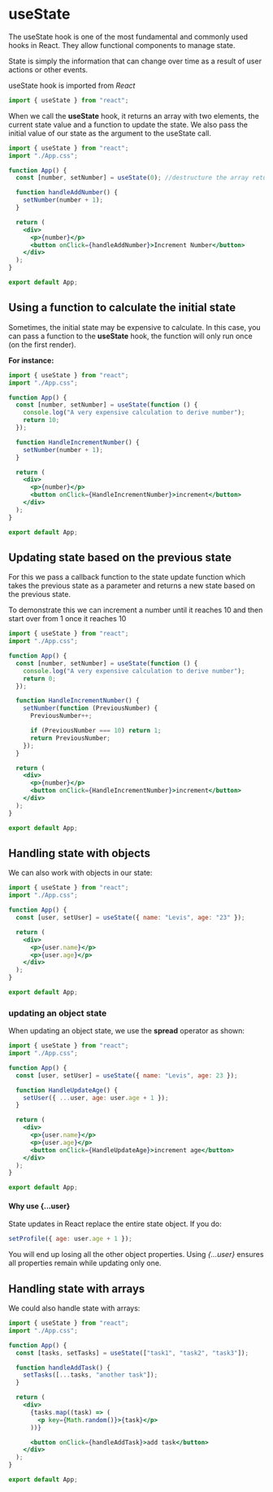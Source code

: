 # useState

The useState hook is one of the most fundamental and commonly used hooks in React. They allow functional components to manage state.

State is simply the information that can change over time as a result of user actions or other events.

useState hook is imported from _React_

```jsx
import { useState } from "react";
```

When we call the **useState** hook, it returns an array with two elements, the current state value and a function to update the state. We also pass the initial value of our state as the argument to the useState call.

```jsx
import { useState } from "react";
import "./App.css";

function App() {
  const [number, setNumber] = useState(0); //destructure the array returned by the UseState hook

  function handleAddNumber() {
    setNumber(number + 1);
  }

  return (
    <div>
      <p>{number}</p>
      <button onClick={handleAddNumber}>Increment Number</button>
    </div>
  );
}

export default App;
```

## Using a function to calculate the initial state

Sometimes, the initial state may be expensive to calculate. In this case, you can pass a function to the **useState** hook, the function will only run once (on the first render).

**For instance:**

```jsx
import { useState } from "react";
import "./App.css";

function App() {
  const [number, setNumber] = useState(function () {
    console.log("A very expensive calculation to derive number");
    return 10;
  });

  function HandleIncrementNumber() {
    setNumber(number + 1);
  }

  return (
    <div>
      <p>{number}</p>
      <button onClick={HandleIncrementNumber}>increment</button>
    </div>
  );
}

export default App;
```

## Updating state based on the previous state

For this we pass a callback function to the state update function which takes the previous state as a parameter and returns a new state based on the previous state.

To demonstrate this we can increment a number until it reaches 10 and then start over from 1 once it reaches 10

```jsx
import { useState } from "react";
import "./App.css";

function App() {
  const [number, setNumber] = useState(function () {
    console.log("A very expensive calculation to derive number");
    return 0;
  });

  function HandleIncrementNumber() {
    setNumber(function (PreviousNumber) {
      PreviousNumber++;

      if (PreviousNumber === 10) return 1;
      return PreviousNumber;
    });
  }

  return (
    <div>
      <p>{number}</p>
      <button onClick={HandleIncrementNumber}>increment</button>
    </div>
  );
}

export default App;
```

## Handling state with objects

We can also work with objects in our state:

```jsx
import { useState } from "react";
import "./App.css";

function App() {
  const [user, setUser] = useState({ name: "Levis", age: "23" });

  return (
    <div>
      <p>{user.name}</p>
      <p>{user.age}</p>
    </div>
  );
}

export default App;
```

### updating an object state

When updating an object state, we use the **spread** operator as shown:

```jsx
import { useState } from "react";
import "./App.css";

function App() {
  const [user, setUser] = useState({ name: "Levis", age: 23 });

  function HandleUpdateAge() {
    setUser({ ...user, age: user.age + 1 });
  }

  return (
    <div>
      <p>{user.name}</p>
      <p>{user.age}</p>
      <button onClick={HandleUpdateAge}>increment age</button>
    </div>
  );
}

export default App;
```

#### Why use {...user}

State updates in React replace the entire state object. If you do:

```jsx
setProfile({ age: user.age + 1 });
```

You will end up losing all the other object properties. Using _{...user}_ ensures all properties remain while updating only one.

## Handling state with arrays

We could also handle state with arrays:

```jsx
import { useState } from "react";
import "./App.css";

function App() {
  const [tasks, setTasks] = useState(["task1", "task2", "task3"]);

  function handleAddTask() {
    setTasks([...tasks, "another task"]);
  }

  return (
    <div>
      {tasks.map((task) => (
        <p key={Math.random()}>{task}</p>
      ))}

      <button onClick={handleAddTask}>add task</button>
    </div>
  );
}

export default App;
```
